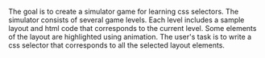 The goal is to create a simulator game for learning css selectors. The simulator consists of several game levels. Each level includes a sample layout and html code that corresponds to the current level. Some elements of the layout are highlighted using animation. The user's task is to write a css selector that corresponds to all the selected layout elements.
